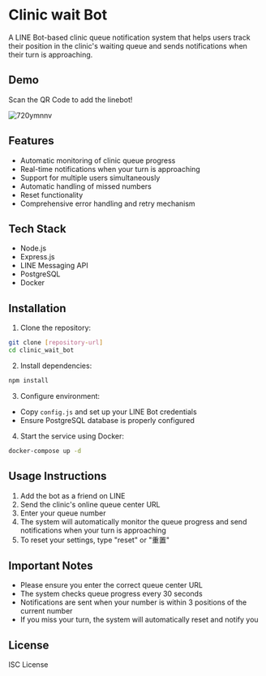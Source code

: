 # Clinic wait Bot

A LINE Bot-based clinic queue notification system that helps users track their position in the clinic's waiting queue and sends notifications when their turn is approaching.

## Demo

Scan the QR Code to add the linebot!

![720ymnnv](https://github.com/user-attachments/assets/01ea0639-19ef-4082-b34b-b0fdd572d6cb)

## Features

- Automatic monitoring of clinic queue progress
- Real-time notifications when your turn is approaching
- Support for multiple users simultaneously
- Automatic handling of missed numbers
- Reset functionality
- Comprehensive error handling and retry mechanism

## Tech Stack

- Node.js
- Express.js
- LINE Messaging API
- PostgreSQL
- Docker

## Installation

1. Clone the repository:
```bash
git clone [repository-url]
cd clinic_wait_bot
```

2. Install dependencies:
```bash
npm install
```

3. Configure environment:
- Copy `config.js` and set up your LINE Bot credentials
- Ensure PostgreSQL database is properly configured

4. Start the service using Docker:
```bash
docker-compose up -d
```

## Usage Instructions

1. Add the bot as a friend on LINE
2. Send the clinic's online queue center URL
3. Enter your queue number
4. The system will automatically monitor the queue progress and send notifications when your turn is approaching
5. To reset your settings, type "reset" or "重置"

## Important Notes

- Please ensure you enter the correct queue center URL
- The system checks queue progress every 30 seconds
- Notifications are sent when your number is within 3 positions of the current number
- If you miss your turn, the system will automatically reset and notify you


## License

ISC License 
